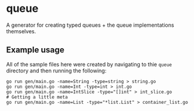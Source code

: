 # queue

A generator for creating typed queues + the queue implementations themselves.

## Example usage

All of the sample files here were created by navigating to thie `queue` directory and then running the following:

```
go run gen/main.go -name=String -type=string > string.go
go run gen/main.go -name=Int -type=int > int.go
go run gen/main.go -name=IntSlice -type="[]int" > int_slice.go
# Getting a little meta
go run gen/main.go -name=List -type="*list.List" > container_list.go
```
